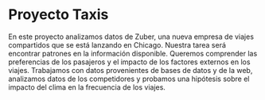 # Proyecto Taxis
En este proyecto analizamos datos de Zuber, una nueva empresa de viajes compartidos que se está lanzando en Chicago. Nuestra tarea será encontrar patrones en la información disponible. Queremos comprender las preferencias de los pasajeros y el impacto de los factores externos en los viajes.
Trabajamos con datos provenientes de bases de datos y de la web, analizamos datos de los competidores y probamos una hipótesis sobre el impacto del clima en la frecuencia de los viajes.